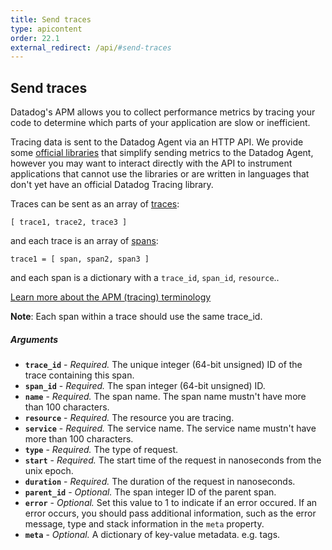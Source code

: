 ```yaml
---
title: Send traces
type: apicontent
order: 22.1
external_redirect: /api/#send-traces
---
```


## Send traces
Datadog's APM allows you to collect performance metrics by tracing your code to determine which parts of your application are slow or inefficient.

Tracing data is sent to the Datadog Agent via an HTTP API. We provide some [official libraries][1] that simplify sending metrics to the Datadog Agent, however you may want to interact directly with the API to instrument applications that cannot use the libraries or are written in languages that don't yet have an official Datadog Tracing library.

Traces can be sent as an array of [traces][2]:
```
[ trace1, trace2, trace3 ]
```

and each trace is an array of [spans][3]:
```
trace1 = [ span, span2, span3 ]
```

and each span is a dictionary with a `trace_id`, `span_id`, `resource`..

[Learn more about the APM (tracing) terminology][4]

**Note**: Each span within a trace should use the same trace_id.

##### Arguments

*   **`trace_id`** - _Required._ The unique integer (64-bit unsigned) ID of the trace containing this span.
*   **`span_id`** - _Required._ The span integer (64-bit unsigned) ID.
*   **`name`** - _Required._ The span name. The span name mustn't have more than 100 characters.
*   **`resource`** - _Required._ The resource you are tracing.
*   **`service`** - _Required._ The service name. The service name mustn't have more than 100 characters.
*   **`type`** - _Required._ The type of request.
*   **`start`** - _Required._ The start time of the request in nanoseconds from the unix epoch.
*   **`duration`** - _Required._ The duration of the request in nanoseconds.
*   **`parent_id`** - _Optional._ The span integer ID of the parent span.
*   **`error`** - _Optional._ Set this value to 1 to indicate if an error occured. If an error occurs, you should pass additional information, such as the error message, type and stack information in the `meta` property.
*   **`meta`** - _Optional._ A dictionary of key-value metadata. e.g. tags.

[1]: /tracing/#instrument-your-application
[2]: /tracing/visualization/trace
[3]: /tracing/visualization/trace/#spans
[4]: /tracing/visualization/services_list/
